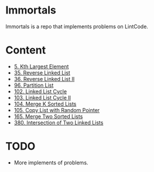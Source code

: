 # Immortals
Immortals is a repo that implements problems on LintCode.

# Content

+ [5. Kth Largest Element](http://www.lintcode.com/en/problem/kth-largest-element/)     
+ [35. Reverse Linked List](http://www.lintcode.com/en/problem/reverse-linked-list/)	 
+ [36. Reverse Linked List II](http://www.lintcode.com/en/problem/reverse-linked-list-ii/)	 
+ [96. Partition List](http://www.lintcode.com/en/problem/partition-list/)    
+ [102. Linked List Cycle](http://www.lintcode.com/en/problem/partition-list/)	 
+ [103. Linked List Cycle II](http://www.lintcode.com/en/problem/linked-list-cycle-ii/)	 
+ [104. Merge K Sorted Lists](http://www.lintcode.com/en/problem/linked-list-cycle-ii/)   
+ [105. Copy List with Random Pointer](http://www.lintcode.com/en/problem/copy-list-with-random-pointer/)	 
+ [165. Merge Two Sorted Lists](http://www.lintcode.com/en/problem/merge-two-sorted-lists/)  
+ [380. Intersection of Two Linked Lists](http://www.lintcode.com/en/problem/intersection-of-two-linked-lists/)	  

# TODO
- More implements of problems.
